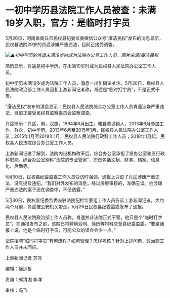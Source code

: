 # 一初中学历县法院工作人员被查：未满19岁入职，官方：是临时打字员

5月26日，河南省商丘市民权县纪委监委微信公众号“廉洁民权”发布的消息显示，民权县法院29岁的肖遥涉嫌严重违法，目前正接受调查。

![](https://inews.gtimg.com/om_bt/O3tZqNC9Kap8Wm8cRZEEZMjPH1y_EDj3JtLLcyUuC66m8AA/1000)_▲初中学历的肖遥未满19岁时成为法院办公室工作人员。图片来源/廉洁民权_

简历显示，肖遥是初中学历，在未满19岁时成为民权县人民法院办公室工作人员。

初中学历未满19岁成为法院工作人员，消息一出引舆论关注。5月30日，民权县人民法院政治部工作人员回复上游新闻记者称，肖遥是“临时打字员”，不是正式干警。

“廉洁民权”发布的消息显示：民权县人民法院综合办公室工作人员肖遥涉嫌严重违法，目前正接受民权县监察委员会监察调查。

肖遥简历：肖遥，男，汉族，1994年8月出生，睢县蓼堤镇人，2013年6月参加工作，群众，初中学历。2013年6月至2015年1月，民权县人民法院办公室工作人员；2015年1月至2018年1月，民权县人民法院行政科工作人员；2018年1月起，民权县人民法院综合办公室工作人员。

上游新闻记者了解到，法院内设机构改革后，综合办公室承担了原办公室和原行政科职能。综合办公室别称“法院的专业管家”，职责包括文秘、财务、档案、信息化、后勤等。

5月30日，民权县纪委监委工作人员受访时强调，通报上只说了肖遥涉嫌严重违法，没有提及违纪。“我们对外发布的消息，经过层层审核的，准确无误。他涉嫌严重违法的案子还在调查中，不便透露。”

5月30日，民权县纪委监委派驻法院纪检监察组工作人员告诉上游新闻记者，大约两个月前，肖遥被公安机关带走，5月26日民权县纪委监委发布了通报。

民权县人民法院政治部工作人员称，肖遥并非该院正式干警，他只是个“临时打字员”。在通报发布之前，该院已将聘用合同、简历等材料交至县纪委监委，“要是通报上说，他是个临时打字员，可能公众的误会会少一点。”

法院招聘“临时打字员”有何流程？如何管理？怎样考核？针对上述问题，政治部工作人员并未回应。

上游新闻记者 苏笃

编辑：徐远哲

责编：郎清湘 李洋

审核：冯飞

